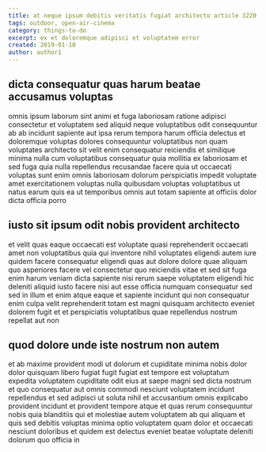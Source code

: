 ```yaml
---
title: at neque ipsum debitis veritatis fugiat architecto article 3220
tags: outdoor, open-air-cinema
category: things-to-do
excerpt: ex et doloremque adipisci et voluptatem error
created: 2019-01-10
author: author1
---
```


## dicta consequatur quas harum beatae accusamus voluptas

omnis ipsum laborum sint animi et fuga laboriosam ratione adipisci consectetur et voluptatem sed aliquid neque voluptatibus odit consequuntur ab ab incidunt sapiente aut ipsa rerum tempora harum officia delectus et doloremque voluptas dolores consequuntur voluptatibus non quam voluptates architecto sit velit enim consequatur reiciendis et similique minima nulla cum voluptatibus consequatur quia mollitia ex laboriosam et sed fuga quia nulla repellendus recusandae facere quia ut occaecati voluptas sunt enim omnis laboriosam dolorum perspiciatis impedit voluptate amet exercitationem voluptas nulla quibusdam voluptas voluptatibus ut natus earum quis ea ut temporibus omnis aut totam sapiente at officiis dolor dicta officia porro

## iusto sit ipsum odit nobis provident architecto

et velit quas eaque occaecati est voluptate quasi reprehenderit occaecati amet non voluptatibus quia qui inventore nihil voluptates eligendi autem iure quidem facere consequatur eligendi quas aut dolore dolore quae aliquam quo asperiores facere vel consectetur quo reiciendis vitae et sed sit fuga enim harum veniam dicta sapiente nisi rerum saepe voluptatem eligendi hic deleniti aliquid iusto facere nisi aut esse officia numquam consequatur sed sed in illum et enim atque eaque et sapiente incidunt qui non consequatur enim culpa velit reprehenderit totam est magni quisquam architecto eveniet dolorem fugit et et perspiciatis voluptatibus quae repellendus nostrum repellat aut non

## quod dolore unde iste nostrum non autem

et ab maxime provident modi ut dolorum et cupiditate minima nobis dolor dolor quisquam libero fugiat fugit fugiat est tempore est voluptatum expedita voluptatem cupiditate odit eius at saepe magni sed dicta nostrum et quo consequatur aut omnis commodi nesciunt voluptatem incidunt repellendus et sed adipisci ut soluta nihil et accusantium omnis explicabo provident incidunt et provident tempore atque et quas rerum consequuntur nobis quia blanditiis qui et molestiae autem voluptatem ab qui aliquam et quis sed debitis voluptas minima optio voluptatem quam dolor et occaecati nesciunt doloribus et quidem est delectus eveniet beatae voluptate deleniti dolorum quo officia in
